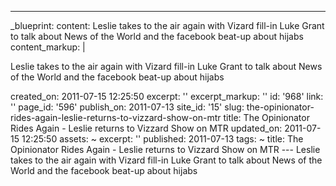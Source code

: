 ---
_blueprint:
  content: Leslie takes to the air again with Vizard fill-in Luke Grant to talk about
    News of the World and the facebook beat-up about hijabs
  content_markup: |
    <p>Leslie takes to the air again with Vizard fill-in Luke Grant to talk about News of the World and the facebook beat-up about hijabs</p>
  created_on: 2011-07-15 12:25:50
  excerpt: ''
  excerpt_markup: ''
  id: '968'
  link: ''
  page_id: '596'
  publish_on: 2011-07-13
  site_id: '15'
  slug: the-opinionator-rides-again-leslie-returns-to-vizzard-show-on-mtr
  title: The Opinionator Rides Again - Leslie returns to Vizzard Show on MTR
  updated_on: 2011-07-15 12:25:50
assets: ~
excerpt: ''
published: 2011-07-13
tags: ~
title: The Opinionator Rides Again - Leslie returns to Vizzard Show on MTR
--- Leslie takes to the air again with Vizard fill-in Luke Grant to talk about News
  of the World and the facebook beat-up about hijabs
